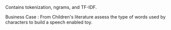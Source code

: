 Contains tokenization, ngrams, and TF-IDF.

Business Case : From Children's literature assess the type of words used by characters to build a speech enabled toy.

